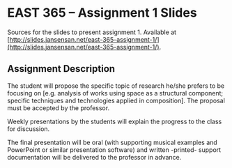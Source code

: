 # EAST 365 – Assignment 1 Slides

Sources for the slides to present assignment 1. Available at [http://slides.jansensan.net/east-365-assignment-1/](http://slides.jansensan.net/east-365-assignment-1/).


## Assignment Description

The student will propose the specific topic of research he/she prefers to be focusing on [e.g. analysis of works using space as a structural component; specific techniques and technologies applied in composition]. The proposal must be accepted by the professor.

Weekly presentations by the students will explain the progress to the class for discussion.

The final presentation will be oral (with supporting musical examples and PowerPoint or similar presentation software) and written -printed- support documentation will be delivered to the professor in advance.